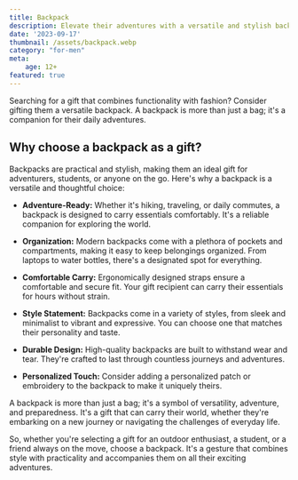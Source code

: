 ```yaml
---
title: Backpack
description: Elevate their adventures with a versatile and stylish backpack.
date: '2023-09-17'
thumbnail: /assets/backpack.webp
category: "for-men"
meta:
    age: 12+
featured: true
---
```

Searching for a gift that combines functionality with fashion? Consider gifting them a versatile backpack. A backpack is more than just a bag; it's a companion for their daily adventures.

## Why choose a backpack as a gift?

Backpacks are practical and stylish, making them an ideal gift for adventurers, students, or anyone on the go. Here's why a backpack is a versatile and thoughtful choice:

- **Adventure-Ready:** Whether it's hiking, traveling, or daily commutes, a backpack is designed to carry essentials comfortably. It's a reliable companion for exploring the world.

- **Organization:** Modern backpacks come with a plethora of pockets and compartments, making it easy to keep belongings organized. From laptops to water bottles, there's a designated spot for everything.

- **Comfortable Carry:** Ergonomically designed straps ensure a comfortable and secure fit. Your gift recipient can carry their essentials for hours without strain.

- **Style Statement:** Backpacks come in a variety of styles, from sleek and minimalist to vibrant and expressive. You can choose one that matches their personality and taste.

- **Durable Design:** High-quality backpacks are built to withstand wear and tear. They're crafted to last through countless journeys and adventures.

- **Personalized Touch:** Consider adding a personalized patch or embroidery to the backpack to make it uniquely theirs.

A backpack is more than just a bag; it's a symbol of versatility, adventure, and preparedness. It's a gift that can carry their world, whether they're embarking on a new journey or navigating the challenges of everyday life.

So, whether you're selecting a gift for an outdoor enthusiast, a student, or a friend always on the move, choose a backpack. It's a gesture that combines style with practicality and accompanies them on all their exciting adventures.
